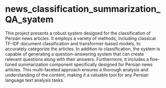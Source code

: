 # news_classification_summarization_QA_syatem

This project presents a robust system designed for the classification of Persian news articles. It employs a variety of methods, including classical TF-IDF document classification and transformer-based models, to accurately categorize the articles. In addition to classification, the system is capable of generating a question-answering system that can create relevant questions along with their answers. Furthermore, it includes a fine-tuned summarization component specifically designed for Persian news articles. This multi-faceted approach ensures a thorough analysis and understanding of the content, making it a valuable tool for any Persian language text analysis tasks.

